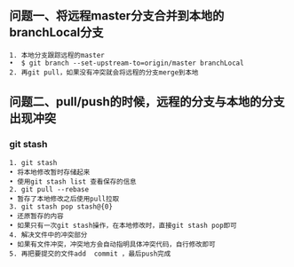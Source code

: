 ## 问题一、将远程master分支合并到本地的branchLocal分支

	1. 本地分支跟踪远程的master 
	•  $ git branch --set-upstream-to=origin/master branchLocal
	2. 再git pull，如果没有冲突就会将远程的分支merge到本地

## 问题二、pull/push的时候，远程的分支与本地的分支出现冲突
 ### git stash
 
	1. git stash
	• 将本地修改暂时存储起来
	• 使用git stash list 查看保存的信息
	2. git pull --rebase
	• 暂存了本地修改之后使用pull拉取
	3. git stash pop stash@{0}
	• 还原暂存的内容
	• 如果只有一次git stash操作，在本地修改时，直接git stash pop即可
	4. 解决文件中的冲突部分
	• 如果有文件冲突，冲突地方会自动指明具体冲突代码，自行修改即可
	5. 再把要提交的文件add  commit ，最后push完成
